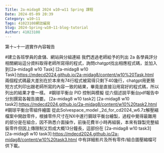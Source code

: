 ```yaml
---
Title: 2a-midag8 2024 w10~w11 Spring 課程
Date: 2024-05-09 20:39
Category: w10~11
Tags: 41023108網誌編寫 
Slug: 2024-Spring-w10~11-blog-tutorial
Author: 41023108
---
```


第十~十一週實作內容報告

<!-- PELICAN_END_SUMMARY -->
#建立各班學員的倉儲、網站與分組連結
我們透過老師給予的列出 2a 各學員評分相關網站這分資料取得老師所寫得的程式，詢問chatgpt找出相應程式碼，並加入到[2a-midag8 w10 Task]
[2a-midag8 w10 Task]:https://mdecd2024.github.io/2a-midag8/content/w10%20Task.html
兩個程式碼最大差別在於本來有74行程式被寫得只剩下40幾行，chatgpt用更簡短方式列印出跟老師所寫的內容一致的結果，畢竟是直接沿用寫好的程式碼，所以列出的結果才會一樣。
#鋼球平衡台 PID 控制與模擬
從六個述說平衡台pdf報告中分別撰寫各報告摘要。
[2a-midag8 w10 task2]
[2a-midag8 w10 task2]:https://mdecd2024.github.io/2a-midag8/content/w10%20task2.html
#鋼球平衡台零組件繪圖
從此Solvespace_model _2d_for_cd2024_w6.7z解壓縮檔案中開啟零件，根據零件尺寸在NX中進行鋼球平衡台繪製，過程中覺得最難用的部分是在組合，因不熟悉介面操作，前後花費半小時再組裝，本來有錄製完整組裝零件但因上傳限制又剪成大概13分鐘長，這部份在
[2a-midag8 w10 task3]
[2a-midag8 w10 task3]:https://mdecd2024.github.io/2a-midag8/content/w10%20task3.html  中有詳細影片及所有零件/組合圖壓縮檔可供下載。